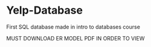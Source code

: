 # Yelp-Database

First SQL database made in intro to databases course

MUST DOWNLOAD ER MODEL PDF IN ORDER TO VIEW
